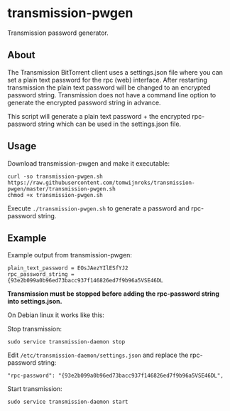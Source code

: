 # transmission-pwgen
Transmission password generator.

## About
The Transmission BitTorrent client uses a settings.json file where you can set a plain text password for the rpc (web) interface. After restarting transmission the plain text password will be changed to an encrypted password string. Transmission does not have a command line option to generate the encrypted password string in advance.

This script will generate a plain text password + the encrypted rpc-password string which can be used in the settings.json file.

## Usage
Download transmission-pwgen and make it executable:
```
curl -so transmission-pwgen.sh https://raw.githubusercontent.com/tomwijnroks/transmission-pwgen/master/transmission-pwgen.sh
chmod +x transmission-pwgen.sh
```
Execute `./transmission-pwgen.sh` to generate a password and rpc-password string.

## Example
Example output from transmission-pwgen:
```
plain_text_password = EOsJAezYIlESfYJ2
rpc_password_string = {93e2b099a0b96ed73bacc937f146826ed7f9b96a5VSE46DL
```
**Transmission must be stopped before adding the rpc-password string into settings.json.**

On Debian linux it works like this:

Stop transmission:
```
sudo service transmission-daemon stop
```
Edit `/etc/transmission-daemon/settings.json` and replace the rpc-password string:
```
"rpc-password": "{93e2b099a0b96ed73bacc937f146826ed7f9b96a5VSE46DL",
```
Start transmission:
```
sudo service transmission-daemon start
```

